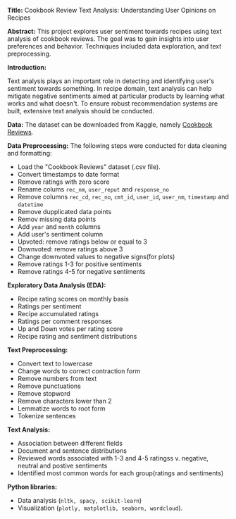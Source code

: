 **Title:** Cookbook Review Text Analysis: Understanding User Opinions on Recipes

**Abstract:** This project explores user sentiment towards recipes using text analysis of cookbook reviews. The goal was to gain insights into user preferences and behavior. Techniques included data exploration, and text preprocessing.

**Introduction:**

Text analysis plays an important role in detecting and identifying user's sentiment towards something. In recipe domain, text analysis can help mitigate negative sentiments aimed at particular products by learning what works and what doesn't. To ensure robust recommendation systems are built, extensive text analysis should be conducted.

**Data:** The dataset can be downloaded from Kaggle, namely [Cookbook Reviews](https://www.kaggle.com/datasets/motahareshokri/cookbook-reviews).

**Data Preprocessing:** 
The following steps were conducted for data cleaning and formatting:
  - Load the "Cookbook Reviews" dataset (.csv file).
  - Convert timestamps to date format
  - Remove ratings with zero score
  - Rename colums `rec_nm`, `user_reput` and `response_no`
  - Remove columns `rec_cd`, `rec_no`, `cmt_id`, `user_id`, `user_nm`, `timestamp` and `datetime`
  - Remove dupplicated data points
  - Remov missing data points
  - Add `year` and `month` columns
  - Add user's sentiment column
  - Upvoted: remove ratings below or equal to 3
  - Downvoted: remove ratings above 3
  - Change downvoted values to negative signs(for plots)
  - Remove ratings 1-3 for positive sentiments
  - Remove ratings 4-5 for negative sentiments

**Exploratory Data Analysis (EDA):**
  - Recipe rating scores on monthly basis
  - Ratings per sentiment
  - Recipe accumulated ratings
  - Ratings per comment responses
  - Up and Down votes per rating score
  - Recipe rating and sentiment distributions

**Text Preprocessing:**
  - Convert text to lowercase 
  - Change words to correct contraction form 
  - Remove numbers from text 
  - Remove punctuations
  - Remove stopword 
  - Remove characters lower than 2
  - Lemmatize words to root form
  - Tokenize sentences

 **Text Analysis:**
- Association between different fields
- Document and sentence distributions
- Reviewed words associated with 1-3 and 4-5 ratingss v. negative, neutral and postive sentiments
- Identified most common words for each group(ratings and sentiments)

**Python libraries:** 
  - Data analysis (`nltk, spacy, scikit-learn`)
  - Visualization (`plotly, matplotlib, seaborn, wordcloud`).